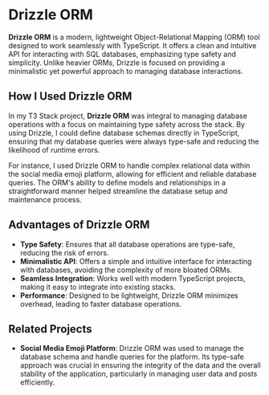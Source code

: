 # Drizzle ORM

**Drizzle ORM** is a modern, lightweight Object-Relational Mapping (ORM) tool designed to work seamlessly with TypeScript. It offers a clean and intuitive API for interacting with SQL databases, emphasizing type safety and simplicity. Unlike heavier ORMs, Drizzle is focused on providing a minimalistic yet powerful approach to managing database interactions.

## How I Used Drizzle ORM

In my T3 Stack project, **Drizzle ORM** was integral to managing database operations with a focus on maintaining type safety across the stack. By using Drizzle, I could define database schemas directly in TypeScript, ensuring that my database queries were always type-safe and reducing the likelihood of runtime errors.

For instance, I used Drizzle ORM to handle complex relational data within the social media emoji platform, allowing for efficient and reliable database queries. The ORM's ability to define models and relationships in a straightforward manner helped streamline the database setup and maintenance process.

## Advantages of Drizzle ORM

- **Type Safety**: Ensures that all database operations are type-safe, reducing the risk of errors.
- **Minimalistic API**: Offers a simple and intuitive interface for interacting with databases, avoiding the complexity of more bloated ORMs.
- **Seamless Integration**: Works well with modern TypeScript projects, making it easy to integrate into existing stacks.
- **Performance**: Designed to be lightweight, Drizzle ORM minimizes overhead, leading to faster database operations.

## Related Projects

- **Social Media Emoji Platform**: Drizzle ORM was used to manage the database schema and handle queries for the platform. Its type-safe approach was crucial in ensuring the integrity of the data and the overall stability of the application, particularly in managing user data and posts efficiently.
